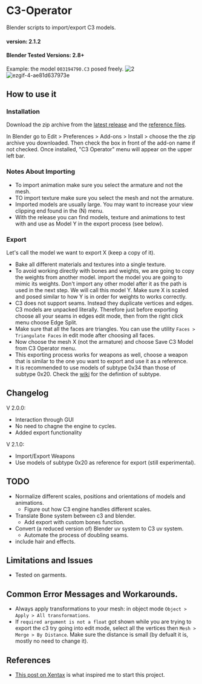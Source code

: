 # C3-Operator
Blender scripts to import/export C3 models.

#### version: 2.1.2
#### Blender Tested Versions: 2.8+


Example: the model `003194790.C3` posed freely.
![2](https://user-images.githubusercontent.com/84657141/119335019-72ac2c80-bc94-11eb-948a-c03d0aa9b78c.png)
![ezgif-4-ae81d637973e](https://user-images.githubusercontent.com/84657141/119988335-a9ed4700-bfce-11eb-8e33-cb1f1f857f5b.gif)


## How to use it
### Installation
Download the zip archive from the [latest release](https://github.com/Tachyon-S/C3-Operator/releases) and the [reference files](https://github.com/Tachyon-S/C3-Operator/releases/tag/References).

In Blender go to Edit > Preferences > Add-ons > Install > choose the the zip archive you downloaded.
Then check the box in front of the add-on name if not checked.
Once installed, "C3 Operator" menu will appear on the upper left bar.

### Notes About Importing
- To import animation make sure you select the armature and not the mesh.
- TO import texture make sure you select the mesh and not the armature.
- Imported models are usually large. You may want to increase your view clipping end found in the (N) menu.
- With the release you can find models, texture and animations to test with and use as Model Y in the export process (see below).

### Export
Let's call the model we want to export X (keep a copy of it).
- Bake all different materials and textures into a single texture.
- To avoid working directly with bones and weights, we are going to copy the weights from another model. import the model you are going to mimic its weights. Don't import any other model after it as the path is used in the next step. We will call this model Y. Make sure X is scaled and posed similar to how Y is in order for weights to works correctly.
- C3 does not support seams. Instead they duplicate vertices and edges. C3 models are unpacked literally. Therefore just before exporting choose all your seams in edges edit mode, then from the right click menu choose Edge Split.
- Make sure that all the faces are triangles. You can use the utility `Faces > Triangulate Faces` in edit mode after choosing all faces.
- Now choose the mesh X (not the armature) and choose Save C3 Model from C3 Operator menu.
- This exporting process works for weapons as well, choose a weapon that is similar to the one you want to export and use it as a reference.
- It is recommended to use models of subtype 0x34 than those of subtype 0x20. Check the [wiki](https://github.com/Tachyon-S/C3-Operator/wiki/C3-Garment-Structure) for the defintion of subtype.

## Changelog
V 2.0.0:
- Interaction through GUI
- No need to chagne the engine to cycles.
- Added export functionality

V 2.1.0:
- Import/Export Weapons
- Use models of subtype 0x20 as reference for export (still experimental).

## TODO
- Normalize different scales, positions and orientations of models and animations.  
  * Figure out how C3 engine handles different scales.
- Translate Bone system between c3 and blender.
  * Add export with custom bones function.
- Convert (a reduced version of) Blender uv system to C3 uv system.
  * Automate the process of doubling seams.
- include hair and effects.

## Limitations and Issues
- Tested on garments.


## Common Error Messages and Workarounds.
- Always apply transformations to your mesh: in object mode `Object > Apply > All transformations`.
- If `required argument is not a float` got shown while you are trying to export the c3 try going into edit mode, select all the vertices then `Mesh > Merge > By Distance`. Make sure the distance is small (by defualt it is, mostly no need to change it).

## References
- [This post on Xentax](https://forum.xentax.com/viewtopic.php?t=5582) is what inspired me to start this project.
